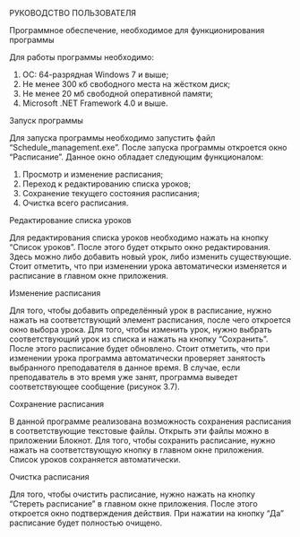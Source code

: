 РУКОВОДСТВО ПОЛЬЗОВАТЕЛЯ

Программное обеспечение, необходимое для функционирования программы

Для работы программы необходимо:
1.	ОС: 64-разрядная Windows 7 и выше;
2.	Не менее 300 кб свободного места на жёстком диск;
3.	Не менее 20 мб свободной оперативной памяти;
4.	Microsoft .NET Framework 4.0 и выше.

Запуск программы

Для запуска программы необходимо запустить файл “Schedule_management.exe”.
После запуска программы откроется окно “Расписание”.
Данное окно обладает следующим функционалом:
1.	Просмотр и изменение расписания;
2.	Переход к редактированию списка уроков;
3.	Сохранение текущего состояния расписания;
4.	Очистка всего расписания.

Редактирование списка уроков

Для редактирования списка уроков необходимо нажать на кнопку “Список уроков”. После этого будет открыто окно редактирования. Здесь можно либо добавить новый урок, либо изменить существующие.
Стоит отметить, что при изменении урока автоматически изменяется и расписание в главном окне приложения.

Изменение расписания

Для того, чтобы добавить определённый урок в расписание, нужно нажать на соответствующий элемент расписания, после чего откроется окно выбора урока.
Для того, чтобы изменить урок, нужно выбрать соответствующий урок из списка и нажать на кнопку “Сохранить”. После этого расписание будет обновлено.
Стоит отметить, что при изменении урока программа автоматически проверяет занятость выбранного преподавателя в данное время. В случае, если преподаватель в это время уже занят, программа выведет соответствующее сообщение (рисунок 3.7).

Сохранение расписания

В данной программе реализована возможность сохранения расписания в соответствующие текстовые файлы. Открыть эти файлы можно в приложении Блокнот.
Для того, чтобы сохранить расписание, нужно нажать на соответствующую кнопку в главном окне приложения. Список уроков сохраняется автоматически.

Очистка расписания

Для того, чтобы очистить расписание, нужно нажать на кнопку “Стереть расписание” в главном окне приложения. После этого откроется окно подтверждения действия. 
При нажатии на кнопку “Да” расписание будет полностью очищено.
